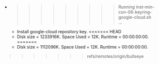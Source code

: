* >>>>>>>>> Running inst-min-con-06-keyring-google-cloud.sh ...
  * Install google-cloud repository key.
<<<<<<< HEAD
  * Disk size = 1233916K. Space Used = 12K. Runtime = 00:00:00:00.
=======
  * Disk size = 1112096K. Space Used = 12K. Runtime = 00:00:00:00.
>>>>>>> refs/remotes/origin/bullseye
